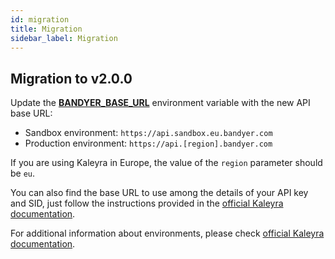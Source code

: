 ```yaml
---
id: migration
title: Migration
sidebar_label: Migration
---
```


<!--
WARNING: this file was automatically generated by Mia-Platform Doc Aggregator.
DO NOT MODIFY IT BY HAND.
Instead, modify the source file and run the aggregator to regenerate this file.
-->

## Migration to v2.0.0

Update the [**BANDYER_BASE_URL**][environment-variables] environment variable with the new API base URL:

- Sandbox environment: `https://api.sandbox.eu.bandyer.com`
- Production environment: `https://api.[region].bandyer.com`

If you are using Kaleyra in Europe, the value of the `region` parameter should be `eu`.

You can also find the base URL to use among the details of your API key and SID, just follow the instructions provided in the [official Kaleyra documentation][kaleyra-api-key].

For additional information about environments, please check [official Kaleyra documentation][kaleyra-environments].


[kaleyra-api-key]: https://developers.kaleyra.io/docs/view-api-key-and-sid
[kaleyra-environments]: https://developers.kaleyra.io/reference/video-environments
[environment-variables]: /runtime_suite/teleconsultation-service-backend/20_configuration.md#environment-variables
